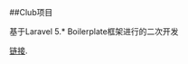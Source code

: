 ##Club项目

基于Laravel 5.* Boilerplate框架进行的二次开发

[链接](https://github.com/rappasoft/laravel-5-boilerplate/tree/Legacy_5.1).
